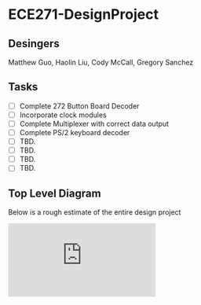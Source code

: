 # ECE271-DesignProject

## Desingers

Matthew Guo, Haolin Liu, Cody McCall, Gregory Sanchez

## Tasks

- [ ] Complete 272 Button Board Decoder
- [ ] Incorporate clock modules
- [ ] Complete Multiplexer with correct data output
- [ ] Complete PS/2 keyboard decoder
- [ ] TBD.
- [ ] TBD.
- [ ] TBD.
- [ ] TBD.

## Top Level Diagram 

Below is a rough estimate of the entire design project

![alt text](https://github.com/gs291/ECE271-DesignProject/blob/master/topLevelDiagram.pdf)
